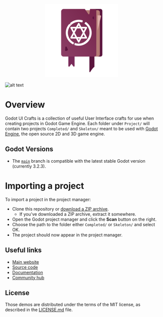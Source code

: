 <p align="center"><img src="Boilerplate/SpellBook.svg" width="240">

![alt text](https://img.shields.io/github/license/GameDev-One/Godot-UI-Crafts?style=plastic)

# Overview
Godot UI Crafts is a collection of useful User Interface crafts for use when creating projects in Godot Game Engine. Each folder under `Project/` will contain two projects `Completed/` and `Skeleton/` meant to be used with [Godot Engine](https://godotengine.org), the open source
2D and 3D game engine. 


## Godot Versions

- The [`main`](https://github.com/GameDev-One/Godot-UI-Crafts/tree/main) branch is compatible with the latest stable Godot version (currently 3.2.3).


# Importing a project

To import a project in the project manager:

- Clone this repository or [download a ZIP archive](https://github.com/GameDev-One/Godot-UI-Crafts/archive/main.zip).
  - If you've downloaded a ZIP archive, extract it somewhere.
- Open the Godot project manager and click the **Scan** button on the right.
- Choose the path to the folder either `Completed/` or `Skeleton/` and select OK.
- The project should now appear in the project manager.


## Useful links

- [Main website](https://godotengine.org)
- [Source code](https://github.com/godotengine/godot)
- [Documentation](http://docs.godotengine.org)
- [Community hub](https://godotengine.org/community)

## License

Those demos are distributed under the terms of the MIT license, as
described in the [LICENSE.md](LICENSE.md) file.